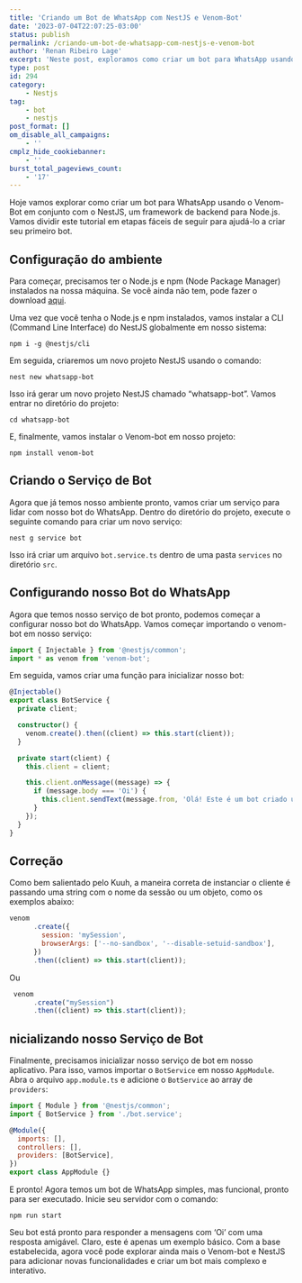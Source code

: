 ```yaml
---
title: 'Criando um Bot de WhatsApp com NestJS e Venom-Bot'
date: '2023-07-04T22:07:25-03:00'
status: publish
permalink: /criando-um-bot-de-whatsapp-com-nestjs-e-venom-bot
author: 'Renan Ribeiro Lage'
excerpt: 'Neste post, exploramos como criar um bot para WhatsApp usando o Venom-Bot em conjunto com o NestJS, um popular framework de backend para Node.js. Começamos configurando nosso ambiente com Node.js, npm e a CLI do NestJS. Depois, criamos um novo projeto NestJS e instalamos o Venom-Bot. Em seguida, criamos um serviço de bot e configuramos o bot para responder a uma simples mensagem de "Oi". Finalmente, inicializamos nosso serviço de bot. Como resultado, conseguimos um bot funcional do WhatsApp, pronto para ser expandido com novas funcionalidades. Este post serve como um guia passo a passo para qualquer pessoa interessada em desenvolver bots para WhatsApp utilizando NestJS e Venom-Bot.'
type: post
id: 294
category:
    - Nestjs
tag:
    - bot
    - nestjs
post_format: []
om_disable_all_campaigns:
    - ''
cmplz_hide_cookiebanner:
    - ''
burst_total_pageviews_count:
    - '17'
---
```

Hoje vamos explorar como criar um bot para WhatsApp usando o Venom-Bot em conjunto com o NestJS, um framework de backend para Node.js. Vamos dividir este tutorial em etapas fáceis de seguir para ajudá-lo a criar seu primeiro bot.

Configuração do ambiente
------------------------

Para começar, precisamos ter o Node.js e npm (Node Package Manager) instalados na nossa máquina. Se você ainda não tem, pode fazer o download [aqui](https://nodejs.org/en/download/).

Uma vez que você tenha o Node.js e npm instalados, vamos instalar a CLI (Command Line Interface) do NestJS globalmente em nosso sistema:

``` shell
npm i -g @nestjs/cli
```

Em seguida, criaremos um novo projeto NestJS usando o comando:

``` shell
nest new whatsapp-bot
```
Isso irá gerar um novo projeto NestJS chamado “whatsapp-bot”. Vamos entrar no diretório do projeto:

``` shell
cd whatsapp-bot
```

E, finalmente, vamos instalar o Venom-bot em nosso projeto:

``` shell
npm install venom-bot
```

Criando o Serviço de Bot
------------------------

Agora que já temos nosso ambiente pronto, vamos criar um serviço para lidar com nosso bot do WhatsApp. Dentro do diretório do projeto, execute o seguinte comando para criar um novo serviço:

``` shell
nest g service bot
```

Isso irá criar um arquivo `bot.service.ts` dentro de uma pasta `services` no diretório `src`.

Configurando nosso Bot do WhatsApp
----------------------------------

Agora que temos nosso serviço de bot pronto, podemos começar a configurar nosso bot do WhatsApp. Vamos começar importando o venom-bot em nosso serviço:

``` Javascript
import { Injectable } from '@nestjs/common';
import * as venom from 'venom-bot';

```

Em seguida, vamos criar uma função para inicializar nosso bot:

``` TypeScript
@Injectable()
export class BotService {
  private client;

  constructor() {
    venom.create().then((client) => this.start(client));
  }

  private start(client) {
    this.client = client;

    this.client.onMessage((message) => {
      if (message.body === 'Oi') {
        this.client.sendText(message.from, 'Olá! Este é um bot criado usando Venom-bot e NestJS.');
      }
    });
  }
}
```
Correção
--------

Como bem salientado pelo Kuuh, a maneira correta de instanciar o cliente é passando uma string com o nome da sessão ou um objeto, como os exemplos abaixo:

``` Javascript
venom
      .create({
        session: 'mySession',
        browserArgs: ['--no-sandbox', '--disable-setuid-sandbox'],
      })
      .then((client) => this.start(client));
```

Ou

``` Javascript
 venom
      .create("mySession")
      .then((client) => this.start(client));
```

nicializando nosso Serviço de Bot
----------------------------------

Finalmente, precisamos inicializar nosso serviço de bot em nosso aplicativo. Para isso, vamos importar o `BotService` em nosso `AppModule`. Abra o arquivo `app.module.ts` e adicione o `BotService` ao array de `providers`:

``` Javascript
import { Module } from '@nestjs/common';
import { BotService } from './bot.service';

@Module({
  imports: [],
  controllers: [],
  providers: [BotService],
})
export class AppModule {}
```

E pronto! Agora temos um bot de WhatsApp simples, mas funcional, pronto para ser executado. Inicie seu servidor com o comando:

``` shell
npm run start
```

Seu bot está pronto para responder a mensagens com ‘Oi’ com uma resposta amigável. Claro, este é apenas um exemplo básico. Com a base estabelecida, agora você pode explorar ainda mais o Venom-bot e NestJS para adicionar novas funcionalidades e criar um bot mais complexo e interativo.
